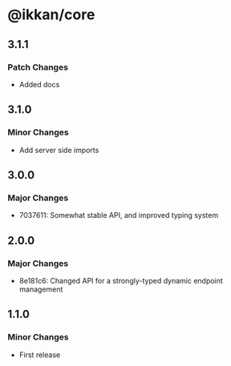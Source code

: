 # @ikkan/core

## 3.1.1

### Patch Changes

- Added docs

## 3.1.0

### Minor Changes

- Add server side imports

## 3.0.0

### Major Changes

- 7037611: Somewhat stable API, and improved typing system

## 2.0.0

### Major Changes

- 8e181c6: Changed API for a strongly-typed dynamic endpoint management

## 1.1.0

### Minor Changes

- First release
